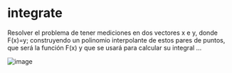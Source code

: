 # integrate
Resolver el problema de tener mediciones en dos vectores x e y, donde F(x)=y; construyendo un polinomio interpolante de estos pares de puntos, que será la función F(x) y que se usará para calcular su integral ...

![image](https://user-images.githubusercontent.com/44904277/176981776-1dbe9fed-2a9a-4599-a3c3-f57333905b3f.png)
